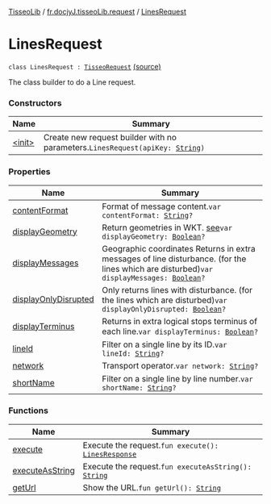 [TisseoLib](../../index.md) / [fr.docjyJ.tisseoLib.request](../index.md) / [LinesRequest](./index.md)

# LinesRequest

`class LinesRequest : `[`TisseoRequest`](../-tisseo-request/index.md) [(source)](https://github.com/docjyJ/TisseoLib/tree/master/src/main/kotlin/fr/docjyJ/tisseoLib/request/LinesRequest.kt#L23)

The class builder to do a Line request.

### Constructors

| Name | Summary |
|---|---|
| [&lt;init&gt;](-init-.md) | Create new request builder with no parameters.`LinesRequest(apiKey: `[`String`](https://kotlinlang.org/api/latest/jvm/stdlib/kotlin/-string/index.html)`)` |

### Properties

| Name | Summary |
|---|---|
| [contentFormat](content-format.md) | Format of message content.`var contentFormat: `[`String`](https://kotlinlang.org/api/latest/jvm/stdlib/kotlin/-string/index.html)`?` |
| [displayGeometry](display-geometry.md) | Return geometries in WKT. [see](http://fr.wikipedia.org/wiki/Well-known_text)`var displayGeometry: `[`Boolean`](https://kotlinlang.org/api/latest/jvm/stdlib/kotlin/-boolean/index.html)`?` |
| [displayMessages](display-messages.md) | Geographic coordinates Returns in extra messages of line disturbance. (for the lines which are disturbed)`var displayMessages: `[`Boolean`](https://kotlinlang.org/api/latest/jvm/stdlib/kotlin/-boolean/index.html)`?` |
| [displayOnlyDisrupted](display-only-disrupted.md) | Only returns lines with disturbance. (for the lines which are disturbed)`var displayOnlyDisrupted: `[`Boolean`](https://kotlinlang.org/api/latest/jvm/stdlib/kotlin/-boolean/index.html)`?` |
| [displayTerminus](display-terminus.md) | Returns in extra logical stops terminus of each line.`var displayTerminus: `[`Boolean`](https://kotlinlang.org/api/latest/jvm/stdlib/kotlin/-boolean/index.html)`?` |
| [lineId](line-id.md) | Filter on a single line by its ID.`var lineId: `[`String`](https://kotlinlang.org/api/latest/jvm/stdlib/kotlin/-string/index.html)`?` |
| [network](network.md) | Transport operator.`var network: `[`String`](https://kotlinlang.org/api/latest/jvm/stdlib/kotlin/-string/index.html)`?` |
| [shortName](short-name.md) | Filter on a single line by line number.`var shortName: `[`String`](https://kotlinlang.org/api/latest/jvm/stdlib/kotlin/-string/index.html)`?` |

### Functions

| Name | Summary |
|---|---|
| [execute](execute.md) | Execute the request.`fun execute(): `[`LinesResponse`](../../fr.docjy-j.tisseo-lib.response/-lines-response/index.md) |
| [executeAsString](execute-as-string.md) | Execute the request.`fun executeAsString(): `[`String`](https://kotlinlang.org/api/latest/jvm/stdlib/kotlin/-string/index.html) |
| [getUrl](get-url.md) | Show the URL.`fun getUrl(): `[`String`](https://kotlinlang.org/api/latest/jvm/stdlib/kotlin/-string/index.html) |
